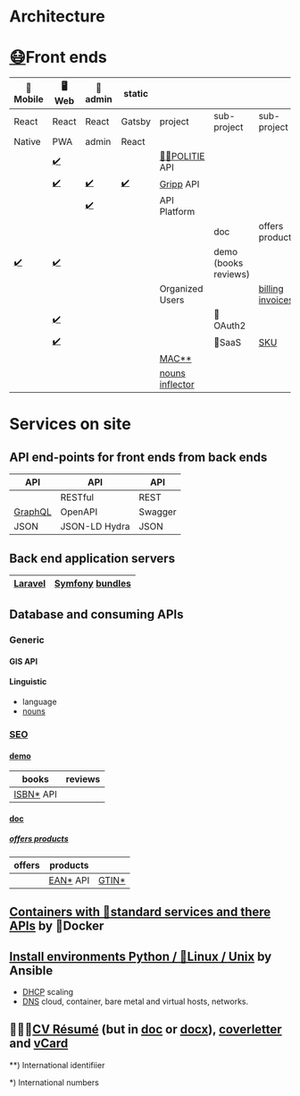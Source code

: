 # Architecture
# [😷](http://github.com/noud/mouth-mask/blob/master/README.md)Front ends
| 📱Mobile | 🖥️Web | 🔧admin | static |   |  |  |
| --- | --- | --- | --- | --- | --- | --- |
| React | React | React | Gatsby | project | sub-project | sub-project |
| Native | PWA | admin | React |  |  |  |
|  | [✔️](http://github.com/noud/politie-react-swagger/blob/master/README.md) |  |  |  [👮‍♀️POLITIE](http://github.com/noud/politie-open-data-api/blob/master/README.md) API |  |  |
|  | [✔️](http://github.com/noud/gripp-api-platform-react-openapi/blob/master/README.md) | [✔️](http://github.com/noud/gripp-api-platform-react-admin-openapi/blob/master/README.md) | [✔️](http://github.com/noud/gripp-api-platform-gatsby-react/blob/master/README.md) | [Gripp](http://github.com/noud/gripp-api-platform/blob/master/README.md) API |  |  |
|  |  | [✔️](http://github.com/noud/api-platform-react-admin/blob/master/README.md) |  |  API Platform |  |  |
|  |  |  |  |  |  doc | offers products |
| [✔️](http://github.com/noud/react-native-openapi-api-platform-demo/blob/master/README.md) | [✔️](http://github.com/noud/react-openapi-api-platform-demo/blob/master/README.md) |  |  |  | demo (books reviews) |  |
|  |  |  |  | Organized Users |  | [billing](http://github.com/noud?tab=repositories&q=billing) [invoices](http://github.com/noud?tab=repositories&q=invoices) |
|  | [✔️](http://github.com/noud/frontend/blob/master/README.md) |  |  |  | 👤OAuth2 |  |
|  | [✔️](http://github.com/noud/laravel-billing/blob/master/README.md) |  |  |  | 🏢SaaS | [SKU](http://en.wikipedia.org/wiki/Stock_keeping_unit) |
|  | |  |  | [MAC**](http://en.wikipedia.org/wiki/MAC_address) |  |
|  |  |  |  | [nouns inflector](http://github.com/noud/nouns-laravel/blob/master/README.md) |  |  |
# Services on site
## API end-points for front ends from back ends
| API | API | API |
| --- | --- | --- |
|  | RESTful | REST |
| [GraphQL](http://github.com/noud/saas/blob/master/README.md) | OpenAPI | Swagger |
| JSON | JSON-LD Hydra | JSON |
## Back end application servers
| [Laravel](http://packagist.org/packages/noud/laravel-api-platform/blob/master/README.md) | [Symfony](http://github.com/noud/gripp_symfony/blob/master/README.md) [bundles](http://packagist.org/users/noud/packages/?query=noud%2Fapi-platform-) |
| --- | --- |
## Database and consuming APIs
### Generic
#### GIS API
#### Linguistic
- language
- [nouns](http://github.com/noud/nouns-db/blob/master/README.md)
### [SEO](http://github.com/noud/seo/blob/master/readme.md)
#### [demo](http://github.com/noud/book-review-db/blob/master/README.md)
| books | reviews |
| --- | --- |
| [ISBN*](http://en.wikipedia.org/wiki/International_Standard_Book_Number) API |  |

#### [doc](http://github.com/noud?tab=repositories&q=api-platform-+bundle)
##### [offers products](http://github.com/noud/api-platform-product-offer-bundle)
| offers | products |  |
| --- | --- | --- |
|  | [EAN*](http://en.wikipedia.org/wiki/International_Article_Number) API| [GTIN*](http://en.wikipedia.org/wiki/Global_Trade_Item_Number) |

## [Containers with 🧰standard services and there APIs](http://github.com/noud/noud/blob/master/README-containers.md) by 🐳Docker
## [Install environments Python / 🐧Linux / Unix](http://github.com/noud/noud/blob/master/README-OS.md) by Ansible
- [DHCP](http://github.com/noud/infra-dhcp/blob/master/README.md) scaling
- [DNS](http://github.com/noud/infra-dns/blob/master/README.md) cloud, container, bare metal and virtual hosts, networks.
## 🧑🏻‍💻[CV Résumé](http://github.com/noud/noud/blob/master/resume/Noud_de_Brouwer_-_%F0%9F%A7%91%F0%9F%8F%BB___%F0%9F%92%BB_JavaScript_PHP_resume.pdf) (but in [doc](http://github.com/noud/noud/blob/master/resume/Noud_de_Brouwer_-_%F0%9F%A7%91%F0%9F%8F%BB___%F0%9F%92%BB_JavaScript_PHP_resume.doc) or [docx](http://github.com/noud/noud/blob/master/resume/Noud_de_Brouwer_-_%F0%9F%A7%91%F0%9F%8F%BB___%F0%9F%92%BB_JavaScript_PHP_resume.docx)), [coverletter](http://github.com/noud/noud/blob/master/resume/Noud_de_Brouwer_-_%F0%9F%A7%91%F0%9F%8F%BB___%F0%9F%92%BB_JavaScript_PHP_coverletter.docx) and [vCard](http://github.com/noud/noud/blob/master/resume/Noud_de_Brouwer.vcf)

**) International identifiier

*) International numbers
